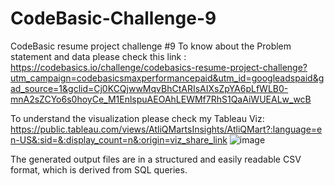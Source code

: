 # CodeBasic-Challenge-9
CodeBasic resume project challenge #9
To know about the Problem statement and data please check this link : https://codebasics.io/challenge/codebasics-resume-project-challenge?utm_campaign=codebasicsmaxperformancepaid&utm_id=googleadspaid&gad_source=1&gclid=Cj0KCQjwwMqvBhCtARIsAIXsZpYA6pLfWLB0-mnA2sZCYo6s0hoyCe_M1EnlspuAEOAhLEWMf7RhS1QaAiWUEALw_wcB

To understand the visualization please check my Tableau Viz: https://public.tableau.com/views/AtliQMartsInsights/AtliQMart?:language=en-US&:sid=&:display_count=n&:origin=viz_share_link
![image](https://github.com/kngr99sagnik/CodeBasic-Challenge-9/assets/148842848/9a1c4c85-409b-4617-93c8-e80c926988fb)

The generated output files are in a structured and easily readable CSV format, which is derived from SQL queries.

